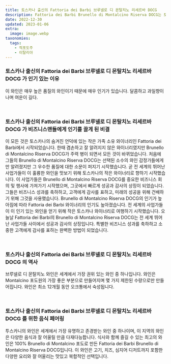 ```yaml
---
title: 토스카나 출신의 Fattoria dei Barbi 브루넬로 디 몬탈치노 리세르바 DOCG
description: Fattoria dei Barbi Brunello di Montalcino Riserva DOCG는 토스카나 주 시에나 지방의 몬탈치노 언덕에 위치한 와이너리입니다. 이 부동산은 투스카니 슈퍼 투스칸을 포함하여 다양한 브루넬로 디 몬탈치노 와인을 생산합니다.
date: 2022-12-30
updated: 2023-01-06
extra:
  image: image.webp
taxonomies:
  tags: 
    - 적포도주
    - 이탈리아
---
```



### 토스카나 출신의 Fattoria dei Barbi 브루넬로 디 몬탈치노 리세르바 DOCG 가 인기 있는 이유

이 와인은 매우 높은 품질의 와인이기 때문에 매우 인기가 있습니다. 달콤하고 과일향이 나며 여운이 길다.

&nbsp;  

### 토스카나 출신의 Fattoria dei Barbi 브루넬로 디 몬탈치노 리세르바 DOCG 가 비즈니스맨들에게 인기를 끌게 된 비결

이 모든 것은 토스카나의 숨겨진 언덕에 있는 작은 가족 소유 와이너리인 Fattoria dei Barbi에서 시작되었습니다. 한때 겸손하고 잘 알려지지 않은 와이너리였지만 Brunello di Montalcino Riserva DOCG가 주력 병이 되면서 모든 것이 바뀌었습니다. 처음에 그들의 Brunello di Montalcino Riserva DOCG는 선택된 소수의 와인 감정가들에게만 알려졌지만 그 우수한 품질에 대한 소문이 퍼지기 시작했습니다. 곧 전 세계의 뛰어난 사업가들이 이 훌륭한 와인을 맛보기 위해 토스카나의 작은 와이너리로 향하기 시작했습니다. 이 사업가들은 Brunello di Montalcino Riserva DOCG를 중요한 비즈니스 회의 및 행사에 가져가기 시작했으며, 그곳에서 빠르게 성공과 감사의 상징이 되었습니다. 그들은 비즈니스 성과를 축하하고, 고객에게 감사를 표하고, 미래의 성공을 위해 건배하기 위해 그것을 사용했습니다. Brunello di Montalcino Riserva DOCG의 인기가 높아짐에 따라 Fattoria dei Barbi 와이너리의 인기도 높아졌습니다. 전 세계의 사업가들이 이 인기 있는 와인을 얻기 위해 작은 토스카나 와이너리로 여행하기 시작했습니다. 오늘날 Fattoria dei Barbi의 Brunello di Montalcino Riserva DOCG는 전 세계 뛰어난 사업가들 사이에서 성공과 감사의 상징입니다. 특별한 비즈니스 성과를 축하하고 소중한 고객에게 감사를 표하는 완벽한 방법이 되었습니다.

&nbsp;  

### 토스카나 출신의 Fattoria dei Barbi 브루넬로 디 몬탈치노 리세르바 DOCG 의 역사

브루넬로 디 몬탈치노 와인은 세계에서 가장 권위 있는 와인 중 하나입니다. 와인은 Montalcino 포도원의 가장 좋은 부분으로 만들어지며 몇 가지 제한된 수량으로만 만들어집니다. 와인은 최소 12개월 동안 오크통에서 숙성됩니다.

&nbsp;  

### 토스카나 출신의 Fattoria dei Barbi 브루넬로 디 몬탈치노 리세르바 DOCG 를 위한 음식 페어링

투스카니의 와인은 세계에서 가장 유명하고 존경받는 와인 중 하나이며, 이 지역의 와인은 다양한 음식과 잘 어울릴 만큼 다재다능합니다. 식사와 함께 즐길 수 있는 최고의 와인은 100% Brunello di Montalcino 포도로 만든 Fattoria dei Barbi Brunello di Montalcino Riserva DOCG입니다. 이 와인은 고기, 치즈, 심지어 디저트까지 포함한 다양한 요리와 잘 어울리는 맛있고 복합적인 선택입니다.

&nbsp;  
